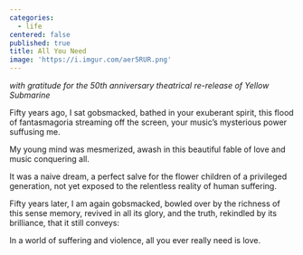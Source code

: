 ```yaml
---
categories:
  - life
centered: false
published: true
title: All You Need
image: 'https://i.imgur.com/aer5RUR.png'
---
```

_with gratitude for the 50th anniversary theatrical re-release of Yellow Submarine_

Fifty years ago,
I sat gobsmacked,
bathed in your exuberant spirit,
this flood of fantasmagoria
streaming off the screen,
your music’s mysterious power 
suffusing me.

My young mind
was mesmerized,
awash in this beautiful fable
of love and music
conquering all.

It was a naive dream,
a perfect salve
for the flower children
of a privileged generation,
not yet exposed
to the relentless reality
of human suffering.

Fifty years later,
I am again gobsmacked,
bowled over by the richness
of this sense memory,
revived in all its glory,
and the truth,
rekindled by its brilliance,
that it still conveys:

In a world of suffering 
and violence,
all you ever really need
is love.
